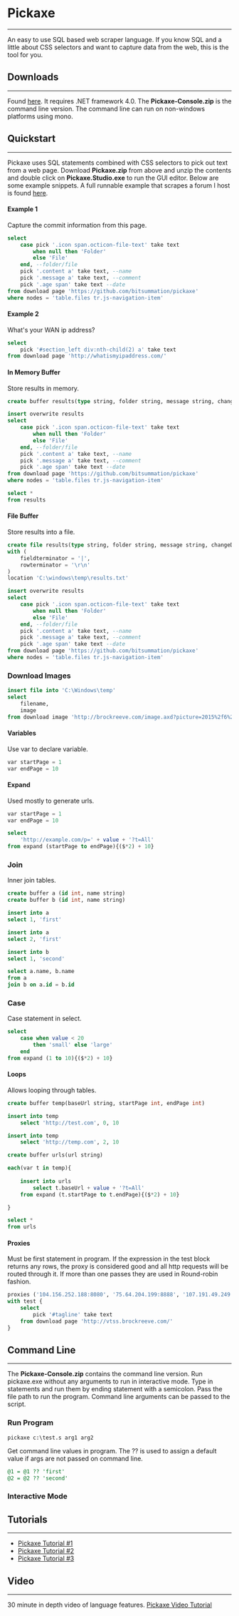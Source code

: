 # Pickaxe
---
An easy to use SQL based web scraper language. If you know SQL and a little about CSS selectors and want to capture data from the web, this is the tool for you.
## Downloads
---
Found [here](https://github.com/bitsummation/pickaxe/releases). It requires .NET framework 4.0. The **Pickaxe-Console.zip** is the command line version. The command line can run on non-windows platforms using mono.
## Quickstart
---
Pickaxe uses SQL statements combined with CSS selectors to pick out text from a web page. Download **Pickaxe.zip** from above and unzip the contents and double click on **Pickaxe.Studio.exe** to run the GUI editor. Below are some example snippets. A full runnable example that scrapes a forum I host is found [here](https://raw.githubusercontent.com/bitsummation/pickaxe/master/Examples/vtss.s).
#### Example 1
Capture the commit information from this page.
```sql
select
	case pick '.icon span.octicon-file-text' take text
		when null then 'Folder'
		else 'File'
	end, --folder/file
	pick '.content a' take text, --name
	pick '.message a' take text, --comment
	pick '.age span' take text --date
from download page 'https://github.com/bitsummation/pickaxe'
where nodes = 'table.files tr.js-navigation-item'
```
#### Example 2
What's your WAN ip address?
```sql
select
	pick '#section_left div:nth-child(2) a' take text
from download page 'http://whatismyipaddress.com/'
```
#### In Memory Buffer
Store results in memory.
```sql
create buffer results(type string, folder string, message string, changeDate string)

insert overwrite results
select
    case pick '.icon span.octicon-file-text' take text
        when null then 'Folder'
        else 'File'
    end, --folder/file
    pick '.content a' take text, --name
    pick '.message a' take text, --comment
    pick '.age span' take text --date
from download page 'https://github.com/bitsummation/pickaxe'
where nodes = 'table.files tr.js-navigation-item'

select *
from results
```
#### File Buffer
Store results into a file.
``` sql
create file results(type string, folder string, message string, changeDate string)
with (
    fieldterminator = '|',
    rowterminator = '\r\n'
)
location 'C:\windows\temp\results.txt'

insert overwrite results
select
    case pick '.icon span.octicon-file-text' take text
        when null then 'Folder'
        else 'File'
    end, --folder/file
    pick '.content a' take text, --name
    pick '.message a' take text, --comment
    pick '.age span' take text --date
from download page 'https://github.com/bitsummation/pickaxe'
where nodes = 'table.files tr.js-navigation-item'
```
### Download Images
``` sql
insert file into 'C:\Windows\temp'
select
    filename,
    image
from download image 'http://brockreeve.com/image.axd?picture=2015%2f6%2fheadShot.jpg'
```
#### Variables
Use var to declare variable.
``` sql
var startPage = 1
var endPage = 10
```
#### Expand
Used mostly to generate urls.
``` sql
var startPage = 1
var endPage = 10

select
    'http://example.com/p=' + value + '?t=All'
from expand (startPage to endPage){($*2) + 10}
```
### Join
Inner join tables.
``` sql
create buffer a (id int, name string)
create buffer b (id int, name string)

insert into a
select 1, 'first'

insert into a
select 2, 'first'

insert into b
select 1, 'second'

select a.name, b.name
from a
join b on a.id = b.id
```
### Case
Case statement in select.
``` sql
select
    case when value < 20
    	then 'small' else 'large'
    end
from expand (1 to 10){($*2) + 10}
```

#### Loops
Allows looping through tables.
``` sql
create buffer temp(baseUrl string, startPage int, endPage int)

insert into temp
	select 'http://test.com', 0, 10

insert into temp
	select 'http://temp.com', 2, 10

create buffer urls(url string)

each(var t in temp){
	
	insert into urls
    	select t.baseUrl + value + '?t=All'
    from expand (t.startPage to t.endPage){($*2) + 10}

}

select *
from urls
```
#### Proxies
Must be first statement in program. If the expression in the test block returns any rows, the proxy is considered good and all http requests will be routed through it. If more than one passes they are used in Round-robin fashion.
``` sql
proxies ('104.156.252.188:8080', '75.64.204.199:8888', '107.191.49.249:8080')
with test {	
	select
		pick '#tagline' take text
	from download page 'http://vtss.brockreeve.com/'
}
```
## Command Line
---
The **Pickaxe-Console.zip** contains the command line version. Run pickaxe.exe without any arguments to run in interactive mode. Type in statements and run them by ending statement with a semicolon. Pass the file path to run the program. Command line arguments can be passed to the script.

### Run Program
```
pickaxe c:\test.s arg1 arg2
```
Get command line values in program. The ?? is used to assign a default value if args are not passed on command line.
``` sql
@1 = @1 ?? 'first'
@2 = @2 ?? 'second'
```
### Interactive Mode

## Tutorials
---
* [Pickaxe Tutorial #1](http://brockreeve.com/post/2015/07/23/SQL-based-web-scraper-language-Tutorial-1.aspx)
* [Pickaxe Tutorial #2](http://brockreeve.com/post/2015/07/31/SQL-based-web-scraper-language-Tutorial-2.aspx)
* [Pickaxe Tutorial #3](http://brockreeve.com/post/2015/08/06/Pickaxe-August-2015-release-notes.aspx)

## Video
---
30 minute in depth video of language features. [Pickaxe Video Tutorial](https://www.youtube.com/watch?v=-F-FftxaXOs)


